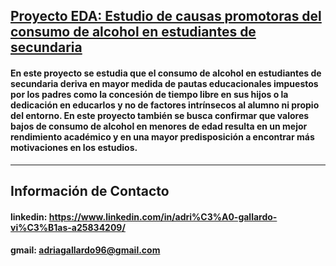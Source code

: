 ## [Proyecto EDA: Estudio de causas promotoras del consumo de alcohol en estudiantes de secundaria](src/main.ipynb)

#### En este proyecto se estudia que el consumo de alcohol en estudiantes de secundaria deriva en mayor medida de pautas educacionales impuestos por los padres como la concesión de tiempo libre en sus hijos o la dedicación en educarlos y no de factores intrínsecos al alumno ni propio del entorno. En este proyecto también se busca confirmar que valores bajos de consumo de alcohol en menores de edad resulta en un mejor rendimiento académico y en una mayor predisposición a encontrar más motivaciones en los estudios.

----------

## Información de Contacto

#### linkedin: https://www.linkedin.com/in/adri%C3%A0-gallardo-vi%C3%B1as-a25834209/
#### gmail: adriagallardo96@gmail.com